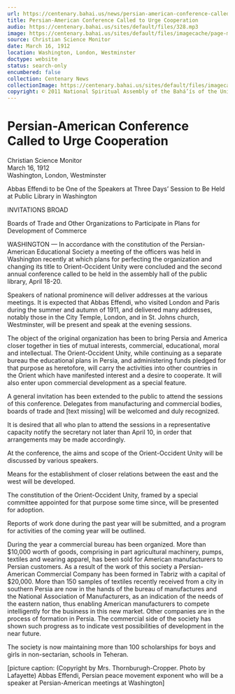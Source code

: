 ```yaml
---
url: https://centenary.bahai.us/news/persian-american-conference-called-urge-cooperation
title: Persian-American Conference Called to Urge Cooperation
audio: https://centenary.bahai.us/sites/default/files/328.mp3
image: https://centenary.bahai.us/sites/default/files/imagecache/page-main-image/images/press_clippings/03-16-1912%20Christian%20Science%20Monitor%20-%20Persian-American%20Conf%20Called%28E%29.png
source: Christian Science Monitor
date: March 16, 1912
location: Washington, London, Westminster
doctype: website
status: search-only
encumbered: false
collection: Centenary News
collectionImage: https://centenary.bahai.us/sites/default/files/imagecache/theme-image/main_image/abdulbaha-overview-small_0.jpg
copyright: © 2011 National Spiritual Assembly of the Bahá’ís of the United States
---
```



# Persian-American Conference Called to Urge Cooperation

Christian Science Monitor  
March 16, 1912  
Washington, London, Westminster  



Abbas Effendi to be One of the Speakers at Three Days’ Session to Be Held at Public Library in Washington

INVITATIONS BROAD

Boards of Trade and Other Organizations to Participate in Plans for Development of Commerce

WASHINGTON — In accordance with the constitution of the Persian-American Educational Society a meeting of the officers was held in Washington recently at which plans for perfecting the organization and changing its title to Orient-Occident Unity were concluded and the second annual conference called to be held in the assembly hall of the public library, April 18-20.

Speakers of national prominence will deliver addresses at the various meetings. It is expected that Abbas Effendi, who visited London and Paris during the summer and autumn of 1911, and delivered many addresses, notably those in the City Temple, London, and in St. Johns church, Westminster, will be present and speak at the evening sessions.

The object of the original organization has been to bring Persia and America closer together in ties of mutual interests, commercial, educational, moral and intellectual. The Orient-Occident Unity, while continuing as a separate bureau the educational plans in Persia, and administering funds pledged for that purpose as heretofore, will carry the activities into other countries in the Orient which have manifested interest and a desire to cooperate. It will also enter upon commercial development as a special feature.

A general invitation has been extended to the public to attend the sessions of this conference. Delegates from manufacturing and commercial bodies, boards of trade and \[text missing\] will be welcomed and duly recognized.

It is desired that all who plan to attend the sessions in a representative capacity notify the secretary not later than April 10, in order that arrangements may be made accordingly.

At the conference, the aims and scope of the Orient-Occident Unity will be discussed by various speakers.

Means for the establishment of closer relations between the east and the west will be developed.

The constitution of the Orient-Occident Unity, framed by a special committee appointed for that purpose some time since, will be presented for adoption.

Reports of work done during the past year will be submitted, and a program for activities of the coming year will be outlined.

During the year a commercial bureau has been organized. More than $10,000 worth of goods, comprising in part agricultural machinery, pumps, textiles and wearing apparel, has been sold for American manufacturers to Persian customers. As a result of the work of this society a Persian-American Commercial Company has been formed in Tabriz with a capital of $20,000. More than 150 samples of textiles recently received from a city in southern Persia are now in the hands of the bureau of manufactures and the National Association of Manufacturers, as an indication of the needs of the eastern nation, thus enabling American manufacturers to compete intelligently for the business in this new market. Other companies are in the process of formation in Persia. The commercial side of the society has shown such progress as to indicate vest possibilities of development in the near future.

The society is now maintaining more than 100 scholarships for boys and girls in non-sectarian, schools in Teheran.

\[picture caption: (Copyright by Mrs. Thornburugh-Cropper. Photo by Lafayette) Abbas Effendi, Persian peace movement exponent who will be a speaker at Persian-American meetings at Washington\]